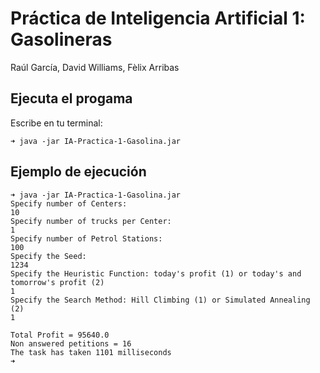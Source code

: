 # Práctica de Inteligencia Artificial 1: Gasolineras

Raúl García, David Williams, Fèlix Arribas

## Ejecuta el progama

Escribe en tu terminal:

```
➜ java -jar IA-Practica-1-Gasolina.jar
```

## Ejemplo de ejecución

```
➜ java -jar IA-Practica-1-Gasolina.jar
Specify number of Centers:
10
Specify number of trucks per Center:
1
Specify number of Petrol Stations:
100
Specify the Seed:
1234
Specify the Heuristic Function: today's profit (1) or today's and tomorrow's profit (2)
1
Specify the Search Method: Hill Climbing (1) or Simulated Annealing (2)
1

Total Profit = 95640.0
Non answered petitions = 16
The task has taken 1101 milliseconds
➜ 
```
